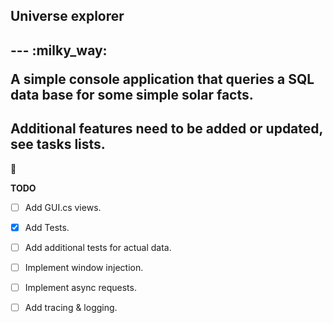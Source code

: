 
<h2> Universe explorer <h2> 
---
:milky_way:

A simple console application that queries a SQL data base for
some simple solar facts.

Additional features need to be added or updated, see tasks lists.
---

:stars:

**TODO**

- [ ] Add GUI.cs views.
- [X] Add Tests.
- [ ] Add additional tests for actual data.
- [ ] Implement window injection.
- [ ] Implement async requests.
- [ ] Add tracing & logging.

